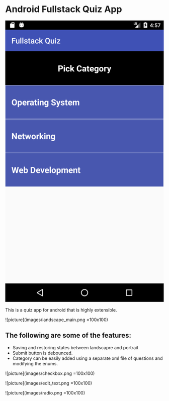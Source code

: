 # Android Fullstack Quiz App

![picture](images/portrait_main.png)

This is a quiz app for android that is highly extensible.

![picture](images/landscape_main.png =100x100)

## The following are some of the features:

  - Saving and restoring states between landscapre and portrait
  - Submit button is debounced.
  - Category can be easily added using a separate xml file of questions and modifying the enums.

![picture](images/checkbox.png =100x100)

![picture](images/edit_text.png =100x100)

![picture](images/radio.png =100x100)
